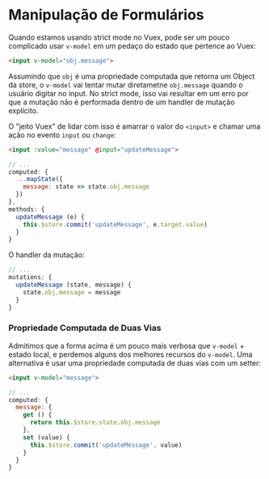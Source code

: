 # Manipulação de Formulários

Quando estamos usando strict mode no Vuex, pode ser um pouco complicado usar `v-model` em um pedaço do estado que pertence ao Vuex:


``` html
<input v-model="obj.message">
```

Assumindo que `obj` é uma propriedade computada que retorna um Object da store, o `v-model` vai tentar mutar diretametne `obj.message` quando o usuário digitar no input. No strict mode, isso vai resultar em um erro por que a mutação não é performada dentro de um handler de mutação explícito.

O "jeito Vuex"  de lidar com isso é amarrar o valor do `<input>` e chamar uma ação no evento `input` ou `change`:


``` html
<input :value="message" @input="updateMessage">
```
``` js
// ...
computed: {
  ...mapState({
    message: state => state.obj.message
  })
},
methods: {
  updateMessage (e) {
    this.$store.commit('updateMessage', e.target.value)
  }
}
```

O handler da mutação:

``` js
// ...
mutations: {
  updateMessage (state, message) {
    state.obj.message = message
  }
}
```

### Propriedade Computada de Duas Vias

Admitimos que a forma acima é um pouco mais verbosa que `v-model` + estado local, e perdemos alguns dos melhores recursos do `v-model`. Uma alternativa é usar uma propriedade computada de duas vias com um setter:


``` html
<input v-model="message">
```
``` js
// ...
computed: {
  message: {
    get () {
      return this.$store.state.obj.message
    },
    set (value) {
      this.$store.commit('updateMessage', value)
    }
  }
}
```

